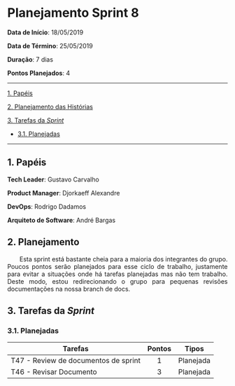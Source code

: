 # Planejamento Sprint 8

**Data de Início**: 18/05/2019

**Data de Término**: 25/05/2019

**Duração**: 7 dias

**Pontos Planejados**: 4

-------

[1. Papéis](#_1-papéis)

[2. Planejamento das Histórias](#_2-planejamento-das-historias)

[3. Tarefas da _Sprint_](#_3-tarefas-da-sprint)  

* [3.1. Planejadas](#_31-planejadas)

-------

## 1. Papéis

**Tech Leader**: Gustavo Carvalho

**Product Manager**: Djorkaeff Alexandre

**DevOps**: Rodrigo Dadamos

**Arquiteto de Software**: André Bargas

## 2. Planejamento

<p style="text-align:justify">&emsp;&emsp;Esta sprint está bastante cheia para a maioria dos integrantes do grupo. Poucos pontos serão planejados para esse ciclo de trabalho, justamente para evitar a situações onde há tarefas planejadas mas não tem trabalho. Deste modo, estou redirecionando o grupo para pequenas revisões documentações na nossa branch de docs.</p>

## 3. Tarefas da _Sprint_

### 3.1. Planejadas

|Tarefas|Pontos|Tipos|
|--|:--:|:--:|
|T47 - Review de documentos de sprint |1|Planejada|
|T46 - Revisar Documento |3|Planejada|
